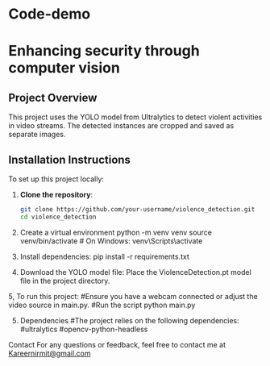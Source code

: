 # Code-demo
# Enhancing security through computer vision

## Project Overview
This project uses the YOLO model from Ultralytics to detect violent activities in video streams. The detected instances are cropped and saved as separate images.

## Installation Instructions
To set up this project locally:

1. **Clone the repository**:
   ```sh
   git clone https://github.com/your-username/violence_detection.git
   cd violence_detection
2. Create a virtual environment 
python -m venv venv
source venv/bin/activate  # On Windows: venv\Scripts\activate

3. Install dependencies:
pip install -r requirements.txt

4. Download the YOLO model file:
Place the ViolenceDetection.pt model file in the project directory.

5, To run this project:
#Ensure you have a webcam connected or adjust the video source in main.py.
#Run the script
python main.py

5. Dependencies
#The project relies on the following dependencies:
#ultralytics
#opencv-python-headless

Contact
For any questions or feedback, feel free to contact me at Kareernirmit@gmail.com

